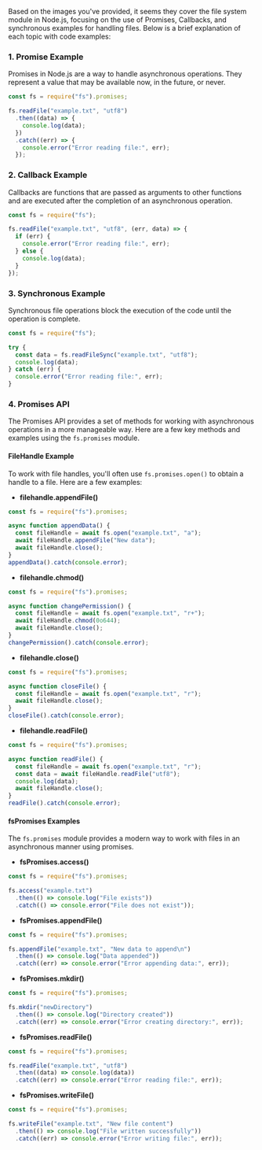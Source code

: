 Based on the images you've provided, it seems they cover the file system module in Node.js, focusing on the use of Promises, Callbacks, and synchronous examples for handling files. Below is a brief explanation of each topic with code examples:

### 1. **Promise Example**

Promises in Node.js are a way to handle asynchronous operations. They represent a value that may be available now, in the future, or never.

```js
const fs = require("fs").promises;

fs.readFile("example.txt", "utf8")
  .then((data) => {
    console.log(data);
  })
  .catch((err) => {
    console.error("Error reading file:", err);
  });
```

### 2. **Callback Example**

Callbacks are functions that are passed as arguments to other functions and are executed after the completion of an asynchronous operation.

```js
const fs = require("fs");

fs.readFile("example.txt", "utf8", (err, data) => {
  if (err) {
    console.error("Error reading file:", err);
  } else {
    console.log(data);
  }
});
```

### 3. **Synchronous Example**

Synchronous file operations block the execution of the code until the operation is complete.

```js
const fs = require("fs");

try {
  const data = fs.readFileSync("example.txt", "utf8");
  console.log(data);
} catch (err) {
  console.error("Error reading file:", err);
}
```

### 4. **Promises API**

The Promises API provides a set of methods for working with asynchronous operations in a more manageable way. Here are a few key methods and examples using the `fs.promises` module.

#### **FileHandle Example**

To work with file handles, you'll often use `fs.promises.open()` to obtain a handle to a file. Here are a few examples:

- **filehandle.appendFile()**

```js
const fs = require("fs").promises;

async function appendData() {
  const fileHandle = await fs.open("example.txt", "a");
  await fileHandle.appendFile("New data");
  await fileHandle.close();
}
appendData().catch(console.error);
```

- **filehandle.chmod()**

```js
const fs = require("fs").promises;

async function changePermission() {
  const fileHandle = await fs.open("example.txt", "r+");
  await fileHandle.chmod(0o644);
  await fileHandle.close();
}
changePermission().catch(console.error);
```

- **filehandle.close()**

```js
const fs = require("fs").promises;

async function closeFile() {
  const fileHandle = await fs.open("example.txt", "r");
  await fileHandle.close();
}
closeFile().catch(console.error);
```

- **filehandle.readFile()**

```js
const fs = require("fs").promises;

async function readFile() {
  const fileHandle = await fs.open("example.txt", "r");
  const data = await fileHandle.readFile("utf8");
  console.log(data);
  await fileHandle.close();
}
readFile().catch(console.error);
```

#### **fsPromises Examples**

The `fs.promises` module provides a modern way to work with files in an asynchronous manner using promises.

- **fsPromises.access()**

```js
const fs = require("fs").promises;

fs.access("example.txt")
  .then(() => console.log("File exists"))
  .catch(() => console.error("File does not exist"));
```

- **fsPromises.appendFile()**

```js
const fs = require("fs").promises;

fs.appendFile("example.txt", "New data to append\n")
  .then(() => console.log("Data appended"))
  .catch((err) => console.error("Error appending data:", err));
```

- **fsPromises.mkdir()**

```js
const fs = require("fs").promises;

fs.mkdir("newDirectory")
  .then(() => console.log("Directory created"))
  .catch((err) => console.error("Error creating directory:", err));
```

- **fsPromises.readFile()**

```js
const fs = require("fs").promises;

fs.readFile("example.txt", "utf8")
  .then((data) => console.log(data))
  .catch((err) => console.error("Error reading file:", err));
```

- **fsPromises.writeFile()**

```js
const fs = require("fs").promises;

fs.writeFile("example.txt", "New file content")
  .then(() => console.log("File written successfully"))
  .catch((err) => console.error("Error writing file:", err));
```
